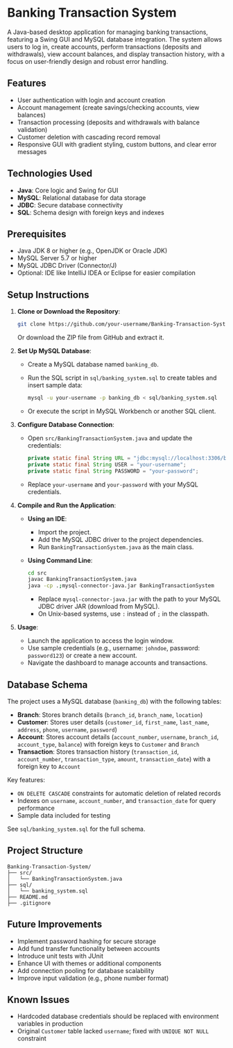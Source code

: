 # Banking Transaction System

A Java-based desktop application for managing banking transactions, featuring a Swing GUI and MySQL database integration. The system allows users to log in, create accounts, perform transactions (deposits and withdrawals), view account balances, and display transaction history, with a focus on user-friendly design and robust error handling.

## Features

- User authentication with login and account creation
- Account management (create savings/checking accounts, view balances)
- Transaction processing (deposits and withdrawals with balance validation)
- Customer deletion with cascading record removal
- Responsive GUI with gradient styling, custom buttons, and clear error messages

## Technologies Used

- **Java**: Core logic and Swing for GUI
- **MySQL**: Relational database for data storage
- **JDBC**: Secure database connectivity
- **SQL**: Schema design with foreign keys and indexes

## Prerequisites

- Java JDK 8 or higher (e.g., OpenJDK or Oracle JDK)
- MySQL Server 5.7 or higher
- MySQL JDBC Driver (Connector/J)
- Optional: IDE like IntelliJ IDEA or Eclipse for easier compilation

## Setup Instructions

1. **Clone or Download the Repository**:

   ```bash
   git clone https://github.com/your-username/Banking-Transaction-System.git
   ```

   Or download the ZIP file from GitHub and extract it.

2. **Set Up MySQL Database**:

   - Create a MySQL database named `banking_db`.

   - Run the SQL script in `sql/banking_system.sql` to create tables and insert sample data:

     ```bash
     mysql -u your-username -p banking_db < sql/banking_system.sql
     ```

   - Or execute the script in MySQL Workbench or another SQL client.

3. **Configure Database Connection**:

   - Open `src/BankingTransactionSystem.java` and update the credentials:

     ```java
     private static final String URL = "jdbc:mysql://localhost:3306/banking_db";
     private static final String USER = "your-username";
     private static final String PASSWORD = "your-password";
     ```

   - Replace `your-username` and `your-password` with your MySQL credentials.

4. **Compile and Run the Application**:

   - **Using an IDE**:

     - Import the project.
     - Add the MySQL JDBC driver to the project dependencies.
     - Run `BankingTransactionSystem.java` as the main class.

   - **Using Command Line**:

     ```bash
     cd src
     javac BankingTransactionSystem.java
     java -cp .;mysql-connector-java.jar BankingTransactionSystem
     ```

     - Replace `mysql-connector-java.jar` with the path to your MySQL JDBC driver JAR (download from MySQL).
     - On Unix-based systems, use `:` instead of `;` in the classpath.

5. **Usage**:

   - Launch the application to access the login window.
   - Use sample credentials (e.g., username: `johndoe`, password: `password123`) or create a new account.
   - Navigate the dashboard to manage accounts and transactions.

## Database Schema

The project uses a MySQL database (`banking_db`) with the following tables:

- **Branch**: Stores branch details (`branch_id`, `branch_name`, `location`)
- **Customer**: Stores user details (`customer_id`, `first_name`, `last_name`, `address`, `phone`, `username`, `password`)
- **Account**: Stores account details (`account_number`, `username`, `branch_id`, `account_type`, `balance`) with foreign keys to `Customer` and `Branch`
- **Transaction**: Stores transaction history (`transaction_id`, `account_number`, `transaction_type`, `amount`, `transaction_date`) with a foreign key to `Account`

Key features:

- `ON DELETE CASCADE` constraints for automatic deletion of related records
- Indexes on `username`, `account_number`, and `transaction_date` for query performance
- Sample data included for testing

See `sql/banking_system.sql` for the full schema.

## Project Structure

```
Banking-Transaction-System/
├── src/
│   └── BankingTransactionSystem.java
├── sql/
│   └── banking_system.sql
├── README.md
├── .gitignore
```

## Future Improvements

- Implement password hashing for secure storage
- Add fund transfer functionality between accounts
- Introduce unit tests with JUnit
- Enhance UI with themes or additional components
- Add connection pooling for database scalability
- Improve input validation (e.g., phone number format)

## Known Issues

- Hardcoded database credentials should be replaced with environment variables in production
- Original `Customer` table lacked `username`; fixed with `UNIQUE NOT NULL` constraint

